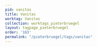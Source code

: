 ```yaml
---
pid: vanitas
title: Vanitas
worktag: Vanitas
collection: worktags_pieterbruegel
layout: tagpage_pieterbruegel
order: '163'
permalink: "/pieterbruegel/tags/vanitas"
---
```

